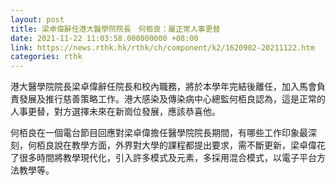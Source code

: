 ```yaml
---
layout: post
title: 梁卓偉辭任港大醫學院院長　何栢良：屬正常人事更替
date: 2021-11-22 11:03:58.000000000 +08:00
link: https://news.rthk.hk/rthk/ch/component/k2/1620902-20211122.htm
categories: rthk
---
```


港大醫學院院長梁卓偉辭任院長和校內職務，將於本學年完結後離任，加入馬會負責發展及推行慈善策略工作。港大感染及傳染病中心總監何栢良認為，這是正常的人事更替，對方選擇未來在新崗位發展，應該恭喜他。

何栢良在一個電台節目回應對梁卓偉擔任醫學院院長期間，有哪些工作印象最深刻，何栢良說在教學方面，外界對大學的課程都提出要求，需不斷更新，梁卓偉花了很多時間將教學現代化，引入許多模式及元素，多採用混合模式，以電子平台方法教學等。
